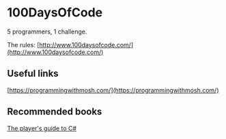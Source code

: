 # 100DaysOfCode
5 programmers, 1 challenge. 

The rules: [http://www.100daysofcode.com/](http://www.100daysofcode.com/)

## Useful links
[https://programmingwithmosh.com/](https://programmingwithmosh.com/)

## Recommended books
[The player's guide to C#](https://www.amazon.co.uk/C-Players-Guide-3rd/dp/0985580135)
